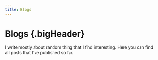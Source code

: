 ```yaml
---
title: Blogs
---
```


# Blogs {.bigHeader}

I write mostly about random thing that I find interesting. Here you can find all posts that I've published so far.